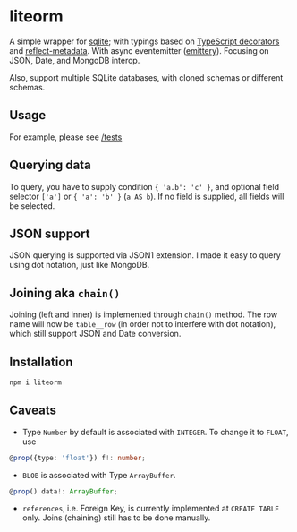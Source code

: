 # liteorm

A simple wrapper for [sqlite](sqlite); with typings based on [TypeScript decorators](https://www.typescriptlang.org/docs/handbook/decorators.html) and [reflect-metadata](https://www.npmjs.com/package/reflect-metadata). With async eventemitter ([emittery](https://www.npmjs.com/package/emittery)). Focusing on JSON, Date, and MongoDB interop.

Also, support multiple SQLite databases, with cloned schemas or different schemas.

## Usage

For example, please see [/tests](https://github.com/patarapolw/liteorm/tree/master/tests)

## Querying data

To query, you have to supply condition `{ 'a.b': 'c' }`, and optional field selector `['a']` or `{ 'a': 'b' }` (`a AS b`). If no field is supplied, all fields will be selected.

## JSON support

JSON querying is supported via JSON1 extension. I made it easy to query using dot notation, just like MongoDB.

## Joining aka `chain()`

Joining (left and inner) is implemented through `chain()` method. The row name will now be `table__row` (in order not to interfere with dot notation), which still support JSON and Date conversion.

## Installation

```sh
npm i liteorm
```

## Caveats

- Type `Number` by default is associated with `INTEGER`. To change it to `FLOAT`, use

```typescript
@prop({type: 'float'}) f!: number;
```

- `BLOB` is associated with Type `ArrayBuffer`.

```typescript
@prop() data!: ArrayBuffer;
```

- `references`, i.e. Foreign Key, is currently implemented at `CREATE TABLE` only. Joins (chaining) still has to be done manually.
